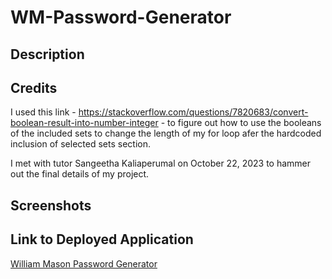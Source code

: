 # WM-Password-Generator #

## Description ##


## Credits ##

I used this link - https://stackoverflow.com/questions/7820683/convert-boolean-result-into-number-integer - to figure out how to use the booleans of the included sets to change the length of my for loop afer the hardcoded inclusion of selected sets section.

I met with tutor Sangeetha Kaliaperumal on October 22, 2023 to hammer out the final details of my project.



## Screenshots ##



## Link to Deployed Application ##
[William Mason Password Generator](https://wmason1997.github.io/WM-Password-Generator/)